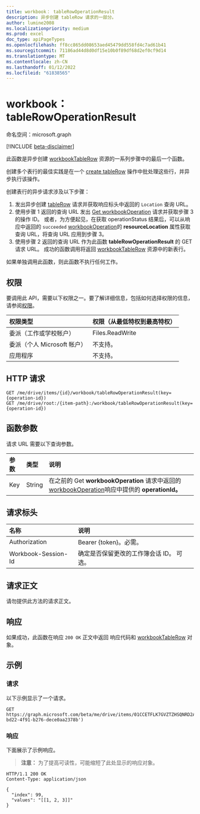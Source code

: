```yaml
---
title: workbook： tableRowOperationResult
description: 异步创建 tableRow 请求的一部分。
author: lumine2008
ms.localizationpriority: medium
ms.prod: excel
doc_type: apiPageTypes
ms.openlocfilehash: ff8cc865dd08653aed45479dd558fd4c7ad61b41
ms.sourcegitcommit: 71186ad44d8d0df15e10b0f89df68d2ef0cf9d14
ms.translationtype: MT
ms.contentlocale: zh-CN
ms.lasthandoff: 01/12/2022
ms.locfileid: "61838565"
---
```

# <a name="workbook-tablerowoperationresult"></a>workbook： tableRowOperationResult
命名空间：microsoft.graph

[!INCLUDE [beta-disclaimer](../../includes/beta-disclaimer.md)]

此函数是异步创建 [workbookTableRow](../resources/workbooktablerow.md) 资源的一系列步骤中的最后一个函数。

创建多个表行的最佳实践是在一个 [create tableRow](./table-post-rows.md) 操作中批处理这些行，并异步执行该操作。

创建表行的异步请求涉及以下步骤：
1. 发出异步创建 [tableRow](./table-post-rows.md) 请求并获取响应标头中返回的 `Location` 查询 URL。
2. 使用步骤 1 返回的查询 URL 发出 [Get workbookOperation](./workbookoperation-get.md) 请求并获取步骤 3 的操作 ID。 
   或者，为方便起见，在获取 operationStatus 结果后，可以从响应中返回的 `succeeded` [workbookOperation](../resources/workbookoperation.md)的 **resourceLocation** 属性获取查询 URL，将查询 URL 应用到步骤 3。 
3. 使用步骤 2 返回的查询 URL 作为此函数 **tableRowOperationResult** 的 GET 请求 URL。 成功的函数调用将返回 [workbookTableRow](../resources/workbooktablerow.md) 资源中的新表行。

如果单独调用此函数，则此函数不执行任何工作。
## <a name="permissions"></a>权限
要调用此 API，需要以下权限之一。要了解详细信息，包括如何选择权限的信息，请参阅[权限](/graph/permissions-reference)。

|权限类型|权限（从最低特权到最高特权）|
|:---|:---|
|委派（工作或学校帐户）|Files.ReadWrite|
|委派（个人 Microsoft 帐户）|不支持。|
|应用程序|不支持。|

## <a name="http-request"></a>HTTP 请求

<!-- {
  "blockType": "ignored"
}
-->
``` http
GET /me/drive/items/{id}/workbook/tableRowOperationResult(key={operation-id})
GET /me/drive/root:/{item-path}:/workbook/tableRowOperationResult(key={operation-id})
```

## <a name="function-parameters"></a>函数参数
请求 URL 需要以下查询参数。 

|参数|类型|说明|
|:---|:---|:---|
|Key|String|在之前的 Get **workbookOperation** 请求中返回的 [workbookOperation](./workbookoperation-get.md)响应中提供的 **operationId。**|


## <a name="request-headers"></a>请求标头
|名称|说明|
|:---|:---|
|Authorization|Bearer {token}。必需。|
| Workbook-Session-Id  | 确定是否保留更改的工作簿会话 ID。 可选。|

## <a name="request-body"></a>请求正文
请勿提供此方法的请求正文。

## <a name="response"></a>响应

如果成功，此函数在响应 `200 OK` 正文中返回 响应代码和 [workbookTableRow](../resources/workbooktablerow.md) 对象。

## <a name="examples"></a>示例

### <a name="request"></a>请求
以下示例显示了一个请求。
<!-- {
  "blockType": "request",
  "sampleKeys": ["0195cfac-bd22-4f91-b276-dece0aa2378b"],
  "name": "workbook_tablerowoperationresult"
}
-->
``` http
GET https://graph.microsoft.com/beta/me/drive/items/01CCETFLK7GVZTZHSQNRD2AEI5XWTCU6FJ/workbook/tableRowOperationResult(key='0195cfac-bd22-4f91-b276-dece0aa2378b')
```


### <a name="response"></a>响应

下面展示了示例响应。

>**注意：** 为了提高可读性，可能缩短了此处显示的响应对象。
<!-- {
  "blockType": "response",
  "truncated": true,
  "@odata.type": "microsoft.graph.workbookTableRow"
}
-->
``` http
HTTP/1.1 200 OK
Content-Type: application/json

{
  "index": 99,
  "values": "[[1, 2, 3]]"
}
```
